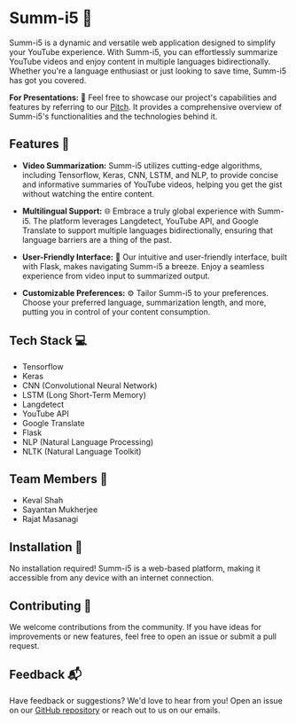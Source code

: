 # Summ-i5 🚀

Summ-i5 is a dynamic and versatile web application designed to simplify your YouTube experience. With Summ-i5, you can effortlessly summarize YouTube videos and enjoy content in multiple languages bidirectionally. Whether you're a language enthusiast or just looking to save time, Summ-i5 has got you covered.

**For Presentations:** 🎤 Feel free to showcase our project's capabilities and features by referring to our [Pitch](https://pitch.com/v/g5-zd3yj2). It provides a comprehensive overview of Summ-i5's functionalities and the technologies behind it.

## Features 🌟

- **Video Summarization:** Summ-i5 utilizes cutting-edge algorithms, including Tensorflow, Keras, CNN, LSTM, and NLP, to provide concise and informative summaries of YouTube videos, helping you get the gist without watching the entire content.

- **Multilingual Support:** 🌐 Embrace a truly global experience with Summ-i5. The platform leverages Langdetect, YouTube API, and Google Translate to support multiple languages bidirectionally, ensuring that language barriers are a thing of the past.

- **User-Friendly Interface:** 🎨 Our intuitive and user-friendly interface, built with Flask, makes navigating Summ-i5 a breeze. Enjoy a seamless experience from video input to summarized output.

- **Customizable Preferences:** ⚙️ Tailor Summ-i5 to your preferences. Choose your preferred language, summarization length, and more, putting you in control of your content consumption.

## Tech Stack 💻

- Tensorflow
- Keras
- CNN (Convolutional Neural Network)
- LSTM (Long Short-Term Memory)
- Langdetect
- YouTube API
- Google Translate
- Flask
- NLP (Natural Language Processing)
- NLTK (Natural Language Toolkit)

## Team Members 👥

- Keval Shah
- Sayantan Mukherjee
- Rajat Masanagi

## Installation 🚚

No installation required! Summ-i5 is a web-based platform, making it accessible from any device with an internet connection.

## Contributing 🤝

We welcome contributions from the community. If you have ideas for improvements or new features, feel free to open an issue or submit a pull request.

## Feedback 📬

Have feedback or suggestions? We'd love to hear from you! Open an issue on our [GitHub repository](#) or reach out to us on our emails.
